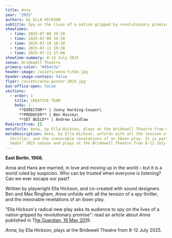 ```yaml
---
title: Anna
year: "2025"
authors: by ELLA HICKSON
subtitle: Spy on the lives of a nation gripped by revolutionary promise
showtimes:
  - time: 2025-07-08 19:30
  - time: 2025-07-09 19:30
  - time: 2025-07-10 19:30
  - time: 2025-07-11 19:30
  - time: 2025-07-12 17:00
showtime-summary: 8-12 July 2025
venue: Bridewell Theatre
primary-color: "#454c3a"
header-image: /assets/anna-titke.jpg
header-image-contain: false
flyer: /assets/anna-poster-2025.jpg
box-office-open: false
sections:
  - order: 1
    title: CREATIVE TEAM
    body: |-
      **DIRECTOR** | Jonny Harding-Cooper\
      **PRODUCER** | Ben Hussey\
      **SET BUILD** | Andrew Laidlaw
RedirectFrom: []
metaTitle: Anna, by Ella Hickson, plays at the Bridewell Theatre from 8-12 July 2025
metaDescription: Anna, by Ella Hickson, unfolds with all the tension of a spy
  thriller, and the inexorable revelations of an Ibsen play. It is part of
  Sedos’ 2025 season and plays at the Bridewell Theatre from 8-12 July 2025
---
```

**East Berlin. 1968.**

Anna and Hans are married, in love and moving up in the world – but it is a world ruled by suspicion. Who can be trusted when everyone is listening? Can we ever escape our past?

Written by playwright Ella Hickson, and co-created with sound designers Ben and Max Ringham, *Anna* unfolds with all the tension of a spy thriller, and the inexorable revelations of an Ibsen play.

"Ella Hickson's radical new play asks its audience to spy on the lives of a nation gripped by revolutionary promise": read an article about *Anna* published in T[he Guardian, 16 May 201](https://www.theguardian.com/stage/2019/may/16/berlin-1968-national-theatre-anna-ella-hickson-communist-east-germany-headphones)9.

*Anna*, by Ella Hickson, plays at the Bridewell Theatre from 8-12 July 2025.